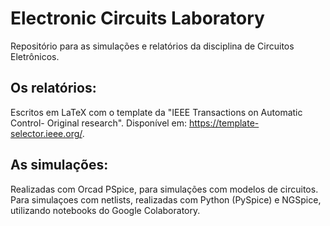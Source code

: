 # Electronic Circuits Laboratory
Repositório para as  simulações e relatórios da disciplina de Circuitos Eletrônicos.

## Os relatórios:

Escritos em LaTeX com o template da "IEEE Transactions on Automatic Control- Original research".
Disponível em: <https://template-selector.ieee.org/>.

## As simulações:

Realizadas com Orcad PSpice, para simulações com modelos de circuitos. Para simulaçoes com netlists, realizadas com Python (PySpice) e NGSpice, utilizando notebooks do Google Colaboratory.
